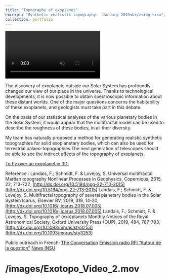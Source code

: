 ```yaml
---
title: "Topography of exoplanet"
excerpt: "Synthetic realistic topography - January 2019<br/><img src='/images/Exotopo.png'>"
collection: portfolio
---
```


<video auto-play="true" loop="loop" muted="muted" plays-inline="true">
  <source src="/images/Exotopo_Video_2.mov" type="video/mp4">
</video>


The discovery of exoplanets outside our Solar System has profoundly changed our view of our place in the universe. Thanks to technological developments, it is now possible to obtain spectroscopic information about these distant worlds. One of the major questions concerns the habitability of these exoplanets, and geologists must take part in this debate.

On the basis of our statistical analyses of the various planetary bodies in the Solar System, it would appear that the multifractal model can be used to describe the roughness of these bodies, in all their diversity.

My team has naturally proposed a method for generating realistic synthetic topographies for solid exoplanetary bodies, which can also be used for terrestrial palaeo-topographies.The next generation of telescopes should be able to see the indirect effects of the topography of exoplanets.


[To fly over an exoplanet in 3D:](https://data.ipsl.fr/exotopo/)

Reference : 
Landais, F.; Schmidt, F. & Lovejoy, S. Universal multifractal Martian topography Nonlinear Processes in Geophysics, Copernicus, 2015, 22, 713-722, [http://dx.doi.org/10.5194/npg-22-713-2015](http://dx.doi.org/10.5194/npg-22-713-2015)
Landais, F.; Schmidt, F. & Lovejoy, S. Multifractal topography of several planetary bodies in the Solar System Icarus, Elsevier BV, 2019, 319, 14-20, [http://dx.doi.org/10.1016/j.icarus.2018.07.005](http://dx.doi.org/10.1016/j.icarus.2018.07.005)
Landais, F.; Schmidt, F. & Lovejoy, S. Topography of (exo)planets Monthly Notices of the Royal Astronomical Society, Oxford University Press (OUP), 2019, 484, 787-793, [http://dx.doi.org/10.1093/mnras/sty3253](http://dx.doi.org/10.1093/mnras/sty3253)


Public outreach in French:
[The Conversation](https://theconversation.com/prets-a-vous-poser-sur-une-exoplanete-111781)
[Emission radio RFI “Autour de la question"](http://www.rfi.fr/emission/20190318-comment-imaginer-univers)
[News INSU](http://www.insu.cnrs.fr/node/9715)


# /images/Exotopo_Video_2.mov